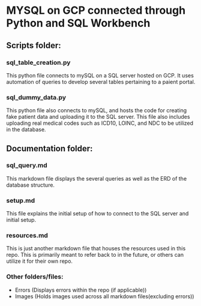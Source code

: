 # MYSQL on GCP connected through Python and SQL Workbench

## Scripts folder:
### sql_table_creation.py
This python file connects to mySQL on a SQL server hosted on GCP.  It uses automation of queries to develop several tables pertaining to a paient portal.  

### sql_dummy_data.py
This python file also connects to mySQL, and hosts the code for creating fake patient data and uploading it to the SQL server.  This file also includes uploading real medical codes such as ICD10, LOINC, and NDC to be utilized in the database.

## Documentation folder:
### sql_query.md
This markdown file displays the several queries as well as the ERD of the database structure.  

### setup.md
This file explains the initial setup of how to connect to the SQL server and initial setup.

### resources.md
This is just another markdown file that houses the resources used in this repo. This is primarily meant to refer back to in the future, or others can utilize it for their own repo.

### Other folders/files:
- Errors (Displays errors within the repo (if applicable))
- Images (Holds images used across all markdown files(excluding errors))